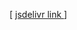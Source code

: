 [ <a href="https://cdn.jsdelivr.net/gh/importlogic/jsdelivr/" target="_blank"> jsdelivr link </a> ]
